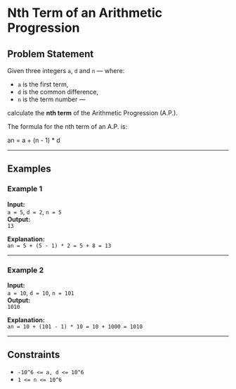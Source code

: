 # Nth Term of an Arithmetic Progression

## Problem Statement

Given three integers `a`, `d` and `n` — where:

- `a` is the first term,
- `d` is the common difference,
- `n` is the term number —

calculate the **nth term** of the Arithmetic Progression (A.P.).

The formula for the nth term of an A.P. is:

an = a + (n - 1) * d

---

## Examples

### Example 1

**Input:**  
`a = 5`, `d = 2`, `n = 5`  
**Output:**  
`13`  

**Explanation:**  
`an = 5 + (5 - 1) * 2 = 5 + 8 = 13`

---

### Example 2

**Input:**  
`a = 10`, `d = 10`, `n = 101`  
**Output:**  
`1010`

**Explanation:**  
`an = 10 + (101 - 1) * 10 = 10 + 1000 = 1010`

---

## Constraints

- `-10^6 <= a, d <= 10^6`  
- `1 <= n <= 10^6`
